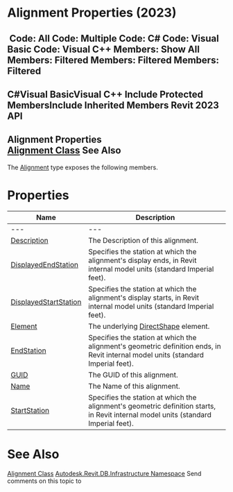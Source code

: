 # Alignment Properties (2023)

﻿
 Code: All Code: Multiple Code: C# Code: Visual Basic Code: Visual C++  Members: Show All Members: Filtered Members: Filtered Members: Filtered   
---  
C#Visual BasicVisual C++
Include Protected MembersInclude Inherited Members
Revit 2023 API  
---  
Alignment Properties  
[Alignment Class](6594712d-3b22-9b08-ab4c-782df88f36d1.md "Alignment Class") See Also  
---  
The [Alignment](6594712d-3b22-9b08-ab4c-782df88f36d1.md "Alignment Class") type exposes the following members.
# Properties
| Name | Description |
| --- | --- |
| --- | --- | --- |
| [Description](ec09b352-81e0-1f16-85d6-1d4316e8dbeb.md "Description Property") | The Description of this alignment. |
| [DisplayedEndStation](cfde7e75-8057-a6d2-4493-428a035af8e0.md "DisplayedEndStation Property") | Specifies the station at which the alignment's display ends, in Revit internal model units (standard Imperial feet). |
| [DisplayedStartStation](0a17ad4e-4a52-a955-c1af-882e2123bf49.md "DisplayedStartStation Property") | Specifies the station at which the alignment's display starts, in Revit internal model units (standard Imperial feet). |
| [Element](5bbd827f-37de-bfd5-de3f-ecac0179eb3b.md "Element Property") | The underlying [DirectShape](bfbd137b-c2c2-71bb-6f4a-992d0dcf6ea8.md "DirectShape Class") element. |
| [EndStation](cbfe6749-6c31-dcd3-e111-15fb2c04f042.md "EndStation Property") | Specifies the station at which the alignment's geometric definition ends, in Revit internal model units (standard Imperial feet). |
| [GUID](9a2d8653-3737-465c-dd14-67c5534fed45.md "GUID Property") | The GUID of this alignment. |
| [Name](d95b019f-4df8-8a25-e66d-c6a9b5f9dd2f.md "Name Property") | The Name of this alignment. |
| [StartStation](e3cf3a39-2fd0-f651-3366-f71a15fb5615.md "StartStation Property") | Specifies the station at which the alignment's geometric definition starts, in Revit internal model units (standard Imperial feet). |

# See Also
[Alignment Class](6594712d-3b22-9b08-ab4c-782df88f36d1.md "Alignment Class")
[Autodesk.Revit.DB.Infrastructure Namespace](cedea963-42a0-acf8-0f0e-5477c4212ae9.md "Autodesk.Revit.DB.Infrastructure Namespace")
Send comments on this topic to 